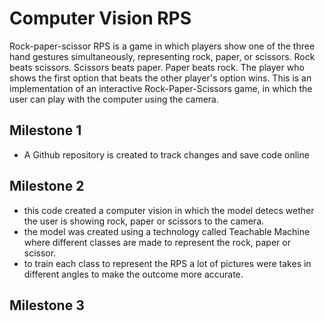 # Computer Vision RPS
Rock-paper-scissor RPS is a game in which players show one of the three hand gestures simultaneously, representing rock, paper, or scissors. Rock beats scissors. Scissors beats paper. Paper beats rock. The player who shows the first option that beats the other player's option wins. This is an implementation of an interactive Rock-Paper-Scissors game, in which the user can play with the computer using the camera. 

## Milestone 1
* A Github repository is created to track changes and save code online

## Milestone 2
* this code created a computer vision in which the model detecs wether the user is showing rock, paper or scissors to the camera. 
* the model was created using a technology called Teachable Machine where different classes are made to represent the rock, paper or scissor.
* to train each class to represent the RPS a lot of pictures were takes in different angles to make the outcome more accurate.

## Milestone 3

